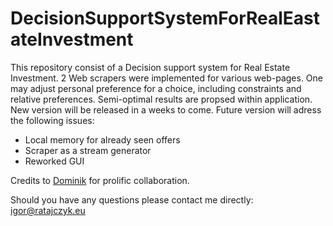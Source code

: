 # DecisionSupportSystemForRealEastateInvestment

This repository consist of a Decision support system for Real Estate Investment.
2 Web scrapers were implemented for various web-pages. One may adjust personal preference for a choice, including constraints and relative preferences.
Semi-optimal results are propsed within application.
New version will be released in a weeks to come.
Future version will adress the following issues:
- Local memory for already seen offers
- Scraper as a stream generator
- Reworked GUI

Credits to [Dominik](https://github.com/dominik-air) for prolific collaboration.

Should you have any questions please contact me directly: igor@ratajczyk.eu
